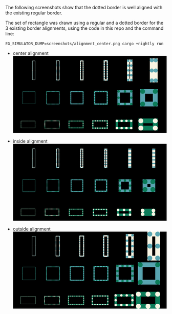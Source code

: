 The following screenshots show that the dotted border is well aligned
with the existing regular border.

The set of rectangle was drawn using a regular and a dotted border
for the 3 existing border alignments, using the code in this repo and
the command line:
```
EG_SIMULATOR_DUMP=screenshots/alignment_center.png cargo +nightly run
```

- center alignment
![](./screenshots/alignment_center.png)

- inside alignment
![](./screenshots/alignment_inside.png)

- outside alignment
![](./screenshots/alignment_outside.png)